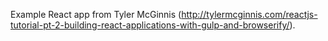 Example React app from Tyler McGinnis (http://tylermcginnis.com/reactjs-tutorial-pt-2-building-react-applications-with-gulp-and-browserify/).
